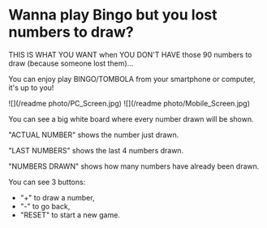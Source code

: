 # Wanna play Bingo but you lost numbers to draw? 

THIS IS WHAT YOU WANT when YOU DON'T HAVE those 90 numbers to draw (because someone lost them)...

You can enjoy play BINGO/TOMBOLA from your smartphone or computer, it's up to you!

![](/readme photo/PC_Screen.jpg)
![](/readme photo/Mobile_Screen.jpg)

You can see a big white board where every number drawn will be shown.

"ACTUAL NUMBER" shows the number just drawn. 

"LAST NUMBERS" shows the last 4 numbers drawn.

"NUMBERS DRAWN" shows how many numbers have already been drawn.

You can see 3 buttons: 
* "+" to draw a number, 
* "-" to go back, 
* "RESET" to start a new game.
